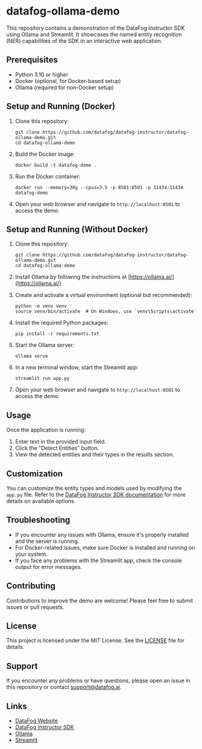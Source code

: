 # datafog-ollama-demo

This repository contains a demonstration of the DataFog Instructor SDK using Ollama and Streamlit. It showcases the named entity recognition (NER) capabilities of the SDK in an interactive web application.

## Prerequisites

- Python 3.10 or higher
- Docker (optional, for Docker-based setup)
- Ollama (required for non-Docker setup)

## Setup and Running (Docker)

1. Clone this repository:
   ```
   git clone https://github.com/datafog/datafog-instructor/datafog-ollama-demo.git
   cd datafog-ollama-demo
   ```

2. Build the Docker image:
   ```
   docker build -t datafog-demo .
   ```

3. Run the Docker container:
   ```
   docker run --memory=30g --cpus=3.5 -p 8501:8501 -p 11434:11434 datafog-demo
   ```

4. Open your web browser and navigate to `http://localhost:8501` to access the demo.

## Setup and Running (Without Docker)

1. Clone this repository:
   ```
   git clone https://github.com/datafog/datafog-instructor/datafog-ollama-demo.git
   cd datafog-ollama-demo
   ```

2. Install Ollama by following the instructions at [https://ollama.ai/](https://ollama.ai/)

3. Create and activate a virtual environment (optional but recommended):
   ```
   python -m venv venv
   source venv/bin/activate  # On Windows, use `venv\Scripts\activate`
   ```

4. Install the required Python packages:
   ```
   pip install -r requirements.txt
   ```

5. Start the Ollama server:
   ```
   ollama serve
   ```

6. In a new terminal window, start the Streamlit app:
   ```
   streamlit run app.py
   ```

7. Open your web browser and navigate to `http://localhost:8501` to access the demo.

## Usage

Once the application is running:

1. Enter text in the provided input field.
2. Click the "Detect Entities" button.
3. View the detected entities and their types in the results section.

## Customization

You can customize the entity types and models used by modifying the `app.py` file. Refer to the [DataFog Instructor SDK documentation](https://github.com/datafog/datafog-instructor/datafog-instructor) for more details on available options.

## Troubleshooting

- If you encounter any issues with Ollama, ensure it's properly installed and the server is running.
- For Docker-related issues, make sure Docker is installed and running on your system.
- If you face any problems with the Streamlit app, check the console output for error messages.

## Contributing

Contributions to improve the demo are welcome! Please feel free to submit issues or pull requests.

## License

This project is licensed under the MIT License. See the [LICENSE](LICENSE) file for details.

## Support

If you encounter any problems or have questions, please open an issue in this repository or contact support@datafog.ai.

## Links

- [DataFog Website](https://datafog.ai)
- [DataFog Instructor SDK](https://github.com/datafog/datafog-instructor/datafog-instructor)
- [Ollama](https://ollama.ai/)
- [Streamlit](https://streamlit.io/)